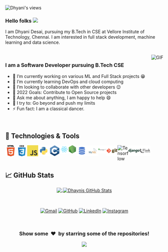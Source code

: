 
<!-- ![Header](https://github.com/dhyanid13/dhyanid13/blob/main/DD1-01.jpg) -->



![Dhyani's views](https://komarev.com/ghpvc/?username=d)


### Hello folks <img src="https://raw.githubusercontent.com/MartinHeinz/MartinHeinz/master/wave.gif" width="30px">
<p>I am Dhyani Desai, pursuing my B.Tech in CSE at Vellore Institute of Technology, Chennai. I am interested in full stack development, machine learning and data science. </p>




<br>

<img align="right" height="310px" alt="GIF" src="https://cdn.dribbble.com/users/1314475/screenshots/3031368/me.gif" />

### I am a Software Developer pursuing B.Tech CSE

- 🔭 I’m currently working on various ML and Full Stack projects :grin:
- 🌱 I’m currently learning DevOps and cloud computing 
- 👯 I’m looking to collaborate with other developers :wink:
- 🥅 2022 Goals: Contribute to Open Source projects
- 💬 Ask me about anything, I am happy to help :smile:
- 🧗 I try to: Go beyond and push my limits
- ⚡ Fun fact: I am a classical dancer.

<br>


<!-- <div align="center">
    <img src="https://cdn.dribbble.com/users/1314475/screenshots/3031368/me.gif" alt="hey" />
</div>
 -->

## 🔧 Technologies & Tools
<!--
![](https://img.shields.io/badge/OS-Linux-informational?style=flat&logo=linux&logoColor=white&color=2bbc8a)
![](https://img.shields.io/badge/Editor-IntelliJ_IDEA-informational?style=flat&logo=intellij-idea&logoColor=white&color=2bbc8a)
![](https://img.shields.io/badge/Code-Python-informational?style=flat&logo=python&logoColor=white&color=2bbc8a)
![](https://img.shields.io/badge/Code-JavaScript-informational?style=flat&logo=javascript&logoColor=white&color=2bbc8a)
![](https://img.shields.io/badge/Code-informational?style=flat&logo=go&logoColor=white&color=2bbc8a)
![](https://img.shields.io/badge/Shell-Bash-informational?style=flat&logo=gnu-bash&logoColor=white&color=2bbc8a)
![](https://img.shields.io/badge/Tools-PostgreSQL-informational?style=flat&logo=postgresql&logoColor=white&color=2bbc8a)
![](https://img.shields.io/badge/Tools-Docker-informational?style=flat&logo=docker&logoColor=white&color=2bbc8a)
![](https://img.shields.io/badge/Code--informational?style=flat&logo=data:docker&logoColor=white&color=2bbc8a)-->


<img align="left" alt="HTML5" width="35px" src="https://raw.githubusercontent.com/github/explore/80688e429a7d4ef2fca1e82350fe8e3517d3494d/topics/html/html.png" />
<img align="left" alt="CSS3" width="35px" src="https://raw.githubusercontent.com/github/explore/80688e429a7d4ef2fca1e82350fe8e3517d3494d/topics/css/css.png" />
<img align="left" alt="JavaScript" width="35px" src="https://raw.githubusercontent.com/github/explore/80688e429a7d4ef2fca1e82350fe8e3517d3494d/topics/javascript/javascript.png" />

<img align="left" alt="HTML5" width="35px" src="https://raw.githubusercontent.com/github/explore/80688e429a7d4ef2fca1e82350fe8e3517d3494d/topics/python/python.png" />
<img align="left" alt="HTML5" width="35px" src="https://raw.githubusercontent.com/github/explore/80688e429a7d4ef2fca1e82350fe8e3517d3494d/topics/cpp/cpp.png" />
<img align="left" alt="React" width="26px" src="https://raw.githubusercontent.com/github/explore/80688e429a7d4ef2fca1e82350fe8e3517d3494d/topics/react/react.png" />

<img align="left" alt="Node.js" width="26px" src="https://raw.githubusercontent.com/github/explore/80688e429a7d4ef2fca1e82350fe8e3517d3494d/topics/nodejs/nodejs.png" />
<img align="left" alt="SQL" width="35px" src="https://raw.githubusercontent.com/github/explore/80688e429a7d4ef2fca1e82350fe8e3517d3494d/topics/sql/sql.png" />
<img align="left" alt="MySQL" width="35px" src="https://raw.githubusercontent.com/github/explore/80688e429a7d4ef2fca1e82350fe8e3517d3494d/topics/mysql/mysql.png" />
<img align="left" alt="MongoDB" width="26px" src="https://raw.githubusercontent.com/github/explore/80688e429a7d4ef2fca1e82350fe8e3517d3494d/topics/mongodb/mongodb.png" />

<img align="left" alt="Git" width="35px" src="https://raw.githubusercontent.com/github/explore/80688e429a7d4ef2fca1e82350fe8e3517d3494d/topics/git/git.png" />
<img align="left" alt="Tensorflow" width="35px" src="https://4.bp.blogspot.com/-mya0XZqrtJs/XoN9SufkS2I/AAAAAAAAC5w/y5POjjt0Rs8B8uLLO1gegGb74MYTx7W7gCLcBGAsYHQ/s1600/TF_FullColor_Icon.jpg" />
<img align="left" alt="HTML5" width="35px" src="https://raw.githubusercontent.com/github/explore/80688e429a7d4ef2fca1e82350fe8e3517d3494d/topics/django/django.png" />
<img align="left" alt="HTML5" width="35px" src="https://raw.githubusercontent.com/github/explore/80688e429a7d4ef2fca1e82350fe8e3517d3494d/topics/flask/flask.png" />



<br>
<br>
<br>


## &#x1f4c8; GitHub Stats
<div align="center">
<a href="https://github.com/dhyanid13/dhyanid13">
  <img align="center" src="https://github-readme-stats.vercel.app/api/top-langs/?username=dhyanid13&hide=java,html,tex&title_color=ffffff&text_color=c9cacc&icon_color=2bbc8a&bg_color=1d1f21" />
</a>
<a href="https://github.com/dhyanid13/dhyanid13">
  <img align="center" src="https://github-readme-stats.vercel.app/api?username=dhyanid13&show_icons=true&line_height=27&count_private=true&title_color=ffffff&text_color=c9cacc&icon_color=2bbc8a&bg_color=1d1f21" alt="Dhaynis GitHub Stats" />
</a>

<br>
<br>
<br>



<p align="center">
  	<a href="mailto:dhyanidhaval@gmail.com"><img src="https://img.icons8.com/bubbles/50/000000/gmail.png" alt="Gmail"/></a>
	<a href="https://github.com/dhyanid13"><img src="https://img.icons8.com/bubbles/50/000000/github.png" alt="GitHub"/></a>
	<a href="https://linkedin.com/in/dhyanidesai24"><img src="https://img.icons8.com/bubbles/50/000000/twitter.png" alt="LinkedIn"/></a>
	<a href="https://instagram.com/dhyani_d13"><img src="https://img.icons8.com/bubbles/50/000000/instagram-new--v2.png" alt="Instagram"/></a>
	</p>

<!-- <p align='center'>
 <a href="https://www.instagram.com/dhyani_d13/"><img height="30" src="https://github.com/TheDudeThatCode/TheDudeThatCode/blob/master/Assets/Instagram.svg"></a>&nbsp;&nbsp;
  <a href="https://www.linkedin.com/in/dhyanidesai24/"><img height="30" src="https://github.com/TheDudeThatCode/TheDudeThatCode/blob/master/Assets/Linkedin.svg"></a>&nbsp;&nbsp
<a href="https://twitter.com/"><img height="30" src="https://github.com/TheDudeThatCode/TheDudeThatCode/blob/master/Assets/Twitter.svg"></a>&nbsp;&nbsp;
    <a href="dhyanidhaval@gmail.com"><img height="30" src="https://github.com/TheDudeThatCode/TheDudeThatCode/blob/master/Assets/Gmail.svg"></a>&nbsp;&nbsp;
     -->

<br>

<div align="center">
<h3 align="center">Show some &nbsp;❤️&nbsp; by starring some of the repositories!</h3>
</div><img src="https://github.com/punitkmryh/punitkmryh/blob/master/wave.svg" />

